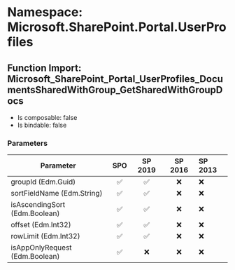 # Namespace: Microsoft.SharePoint.Portal.UserProfiles

## Function Import: Microsoft_SharePoint_Portal_UserProfiles_DocumentsSharedWithGroup_GetSharedWithGroupDocs

- Is composable: false
- Is bindable: false

### Parameters

Parameter | SPO | SP 2019 | SP 2016 | SP 2013
----------|:---:|:-------:|:-------:|:-------
groupId (Edm.Guid) | ✅ | ✅ | ❌ | ❌
sortFieldName (Edm.String) | ✅ | ✅ | ❌ | ❌
isAscendingSort (Edm.Boolean) | ✅ | ✅ | ❌ | ❌
offset (Edm.Int32) | ✅ | ✅ | ❌ | ❌
rowLimit (Edm.Int32) | ✅ | ✅ | ❌ | ❌
isAppOnlyRequest (Edm.Boolean) | ✅ | ❌ | ❌ | ❌
